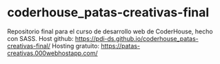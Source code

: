 # coderhouse_patas-creativas-final
Repositorio final para el curso de desarrollo web de CoderHouse, hecho con SASS.
Host github: https://pdi-ds.github.io/coderhouse_patas-creativas-final/
Hosting gratuito: https://patas-creativas.000webhostapp.com/
